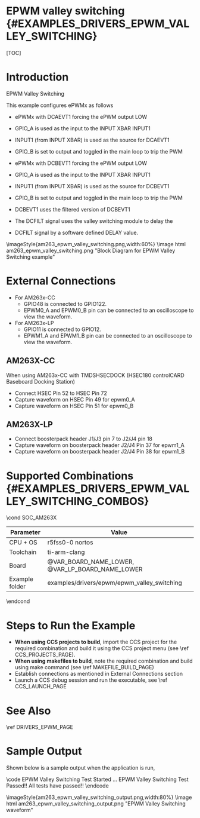 # EPWM valley switching {#EXAMPLES_DRIVERS_EPWM_VALLEY_SWITCHING}

[TOC]

# Introduction

EPWM Valley Switching

This example configures ePWMx as follows
 - ePWMx with DCAEVT1 forcing the ePWM output LOW
 - GPIO_A is used as the input to the INPUT XBAR INPUT1
 - INPUT1 (from INPUT XBAR) is used as the source for DCAEVT1
 - GPIO_B is set to output and toggled in the main loop to trip the PWM

 - ePWMx with DCBEVT1 forcing the ePWM output LOW
 - GPIO_A is used as the input to the INPUT XBAR INPUT1
 - INPUT1 (from INPUT XBAR) is used as the source for DCBEVT1
 - GPIO_B is set to output and toggled in the main loop to trip the PWM
 - DCBEVT1 uses the filtered version of DCBEVT1
 - The DCFILT signal uses the valley switching module to delay the
 - DCFILT signal by a software defined DELAY value.

\imageStyle{am263_epwm_valley_switching.png,width:60%}
 \image html am263_epwm_valley_switching.png "Block Diagram for EPWM Valley Switching example"

# External Connections

- For AM263x-CC
    - GPIO48 is connected to GPIO122.
    - EPWM0_A and EPWM0_B pin can be connected to an oscilloscope to view the waveform.
- For AM263x-LP
    - GPIO11 is connected to GPIO12.
    - EPWM1_A and EPWM1_B pin can be connected to an oscilloscope to view the waveform.

## AM263X-CC
When using AM263x-CC with TMDSHSECDOCK (HSEC180 controlCARD Baseboard Docking Station)
- Connect HSEC Pin 52 to HSEC Pin 72
- Capture waveform on HSEC Pin 49 for epwm0_A
- Capture waveform on HSEC Pin 51 for epwm0_B

## AM263X-LP
- Connect boosterpack header J1/J3 pin 7 to J2/J4 pin 18
- Capture waveform on boosterpack header J2/J4 Pin 37 for epwm1_A
- Capture waveform on boosterpack header J2/J4 Pin 38 for epwm1_B

# Supported Combinations {#EXAMPLES_DRIVERS_EPWM_VALLEY_SWITCHING_COMBOS}

\cond SOC_AM263X

 Parameter      | Value
 ---------------|-----------
 CPU + OS       | r5fss0-0 nortos
 Toolchain      | ti-arm-clang
 Board          | @VAR_BOARD_NAME_LOWER, @VAR_LP_BOARD_NAME_LOWER
 Example folder | examples/drivers/epwm/epwm_valley_switching

\endcond



# Steps to Run the Example

- **When using CCS projects to build**, import the CCS project for the required combination
  and build it using the CCS project menu (see \ref CCS_PROJECTS_PAGE).
- **When using makefiles to build**, note the required combination and build using
  make command (see \ref MAKEFILE_BUILD_PAGE)
- Establish connections as mentioned in External Connections section
- Launch a CCS debug session and run the executable, see \ref CCS_LAUNCH_PAGE

# See Also

\ref DRIVERS_EPWM_PAGE

# Sample Output

Shown below is a sample output when the application is run,

\code
EPWM Valley Switching Test Started ...
EPWM Valley Switching Test Passed!!
All tests have passed!!
\endcode

\imageStyle{am263_epwm_valley_switching_output.png,width:80%}
 \image html am263_epwm_valley_switching_output.png "EPWM Valley Switching waveform"

